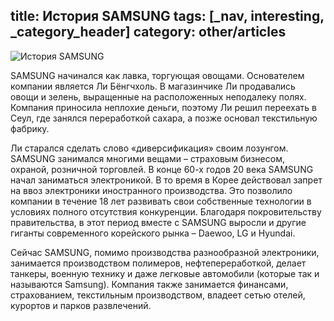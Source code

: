 title: История SAMSUNG
tags: [_nav, interesting, _category_header]
category: other/articles
---

![История SAMSUNG](/img/content/articles/article33.jpg)

SAMSUNG начинался как лавка, торгующая овощами. Основателем компании является Ли Бёнгчхоль. В магазинчике Ли продавались овощи и зелень, выращенные на расположенных неподалеку полях. Компания приносила неплохие деньги, поэтому Ли решил переехать в Сеул, где занялся переработкой сахара, а позже основал текстильную фабрику.

Ли старался сделать слово «диверсификация» своим лозунгом. SAMSUNG занимался многими вещами – страховым бизнесом, охраной, розничной торговлей. В конце 60-х годов 20 века SAMSUNG начал заниматься электроникой. В то время в Корее действовал запрет на ввоз электроники иностранного производства. Это позволило компании в течение 18 лет развивать свои собственные технологии в условиях полного отсутствия конкуренции. Благодаря покровительству правительства, в этот период вместе с SAMSUNG выросли и другие гиганты современного корейского рынка – Daewoo, LG и Hyundai.

Сейчас SAMSUNG, помимо производства разнообразной электроники, занимается производством полимеров, нефтепереработкой, делает танкеры, военную технику и даже легковые автомобили (которые так и называются  Samsung). Компания также занимается финансами, страхованием, текстильным производством, владеет сетью отелей, курортов и парков развлечений.
